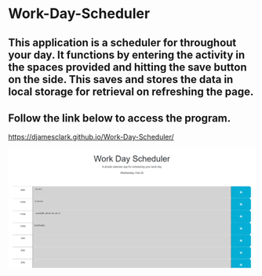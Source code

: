 # Work-Day-Scheduler

## This application is a scheduler for throughout your day. It functions by entering the activity in the spaces provided and hitting the save button on the side. This saves and stores the data in local storage for retrieval on refreshing the page.

## Follow the link below to access the program.

https://djamesclark.github.io/Work-Day-Scheduler/

![screenshot](./Assets/screenshot.png)
